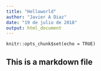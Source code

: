 ```yaml
---
title: "Helloworld"
author: "Javier A Diaz"
date: "19 de julio de 2018"
output: html_document
---
```


```{r setup, include=FALSE}
knitr::opts_chunk$set(echo = TRUE)
```

## This is a markdown file
